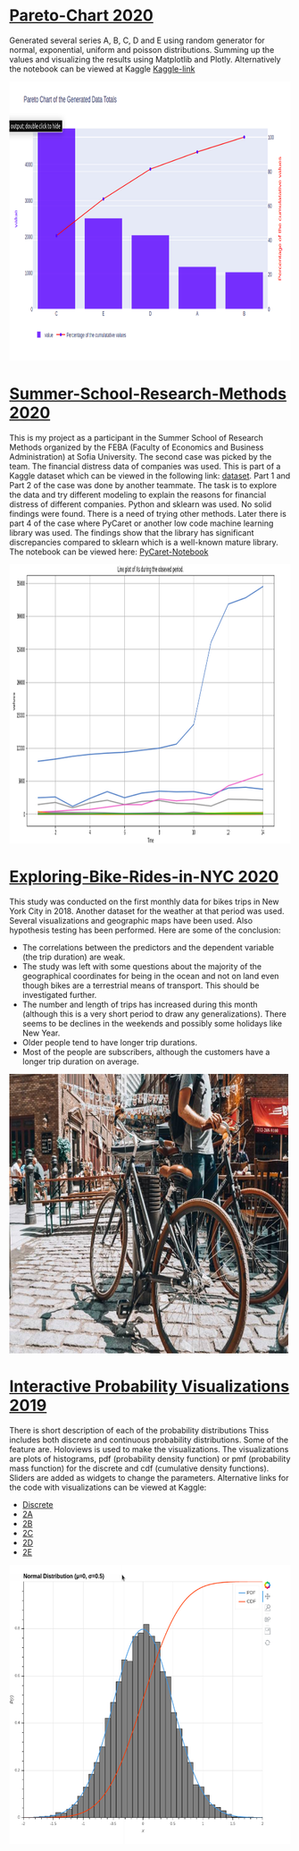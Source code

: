 # [Pareto-Chart 2020](https://github.com/datasciencesociety/Pareto-Chart) 
Generated several series A, B, C, D and E using random generator for normal, exponential, uniform and poisson distributions. Summing up the values and visualizing the results using Matplotlib and Plotly. Alternatively the notebook can be viewed at Kaggle [Kaggle-link](https://www.kaggle.com/stephen924/pareto-chart)

<p align="left">
  <img src="pics/pareto.png" width="700" height="500">
</p>

# [Summer-School-Research-Methods 2020](https://github.com/Marchev-Science/Summer-school-on-research-methods-2020/blob/master/case2/Financial%20Distress%20with%20Sklearn%20Division%20into%20categories%20of%20the%20target%20variable%20Part%203.ipynb) 
This is my project as a participant in the Summer School of Research Methods organized by the FEBA (Faculty of Economics and Business Administration) at Sofia University. The second case was picked by the team. The financial distress data of companies was used. This is part of a Kaggle dataset which can be viewed in the following link: [dataset](https://www.kaggle.com/shebrahimi/financial-distress). Part 1 and Part 2 of the case was done by another teammate. The task is to explore the data and try different modeling to explain the reasons for financial distress of different companies. Python and sklearn was used. No solid findings were found. There is a need of trying other methods. Later there is part 4 of the case where PyCaret or another low code machine learning library was used. The findings show that the library has significant discrepancies compared to sklearn which is a well-known mature library. The notebook can be viewed here: [PyCaret-Notebook](https://github.com/Marchev-Science/Summer-school-on-research-methods-2020/blob/master/case2/Financial%20Distress%20Division%20with%20PyCaret%20Part%204.ipynb)

<p align="left">
  <img src="pics/distress.png" width="700" height="500">
</p>


# [Exploring-Bike-Rides-in-NYC 2020](https://github.com/datasciencesociety/Exploring-Bike-Rides-in-NYC/tree/master) 
This study was conducted on the first monthly data for bikes trips in New York City in 2018. Another dataset for the weather at that period was used. 
Several visualizations and geographic maps have been used. Also hypothesis testing has been performed. Here are some of the conclusion:
* The correlations between the predictors and the dependent variable (the trip duration) are weak.
* The study was left with some questions about the majority of the geographical coordinates for being in the ocean and not on land even though bikes are a terrestrial means of transport. This should be investigated further.
* The number and length of trips has increased during this month (although this is a very short period to draw any generalizations). There seems to be declines in the weekends and possibly some holidays like New Year.
* Older people tend to have longer trip durations.
* Most of the people are subscribers, although the customers have a longer trip duration on average.

<p align="left">
  <img src="pics/bike.jpg" width="500" height="500">
</p>


# [Interactive Probability Visualizations 2019](https://github.com/datasciencesociety/Probability_Visualization)
There is short description of each of the probability distributions Thiss includes both discrete and continuous probability distributions. Some of the feature are. Holoviews is used to make the visualizations. The visualizations are plots of histograms, pdf (probability density function) or pmf (probability mass function) for the discrete and cdf (cumulative density functions). Sliders are added as widgets to change the parameters. 
Alternative links for the code with visualizations can be viewed at Kaggle:
* [Discrete](https://www.kaggle.com/stephen924/discrete-probability-distributions-part-1)
* [2A](https://www.kaggle.com/stephen924/continuous-distributions-part-2a)
* [2B](https://www.kaggle.com/stephen924/continuous-distributions-part-2b)
* [2C](https://www.kaggle.com/stephen924/continuous-distributions-part-2c)
* [2D](https://www.kggle.com/stephen924/continuous-distributions-part-2d)
* [2E](https://www.kaggle.com/stephen924/continuous-distributions-part-2e)

<p align="left">
  <img src="pics/prob.png" width="600" height="500">
</p>
